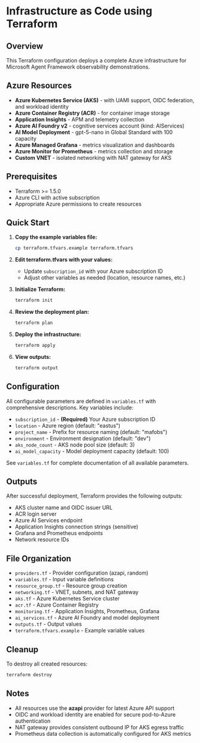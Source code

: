 # Infrastructure as Code using Terraform

## Overview

This Terraform configuration deploys a complete Azure infrastructure for Microsoft Agent Framework observability demonstrations.

## Azure Resources

- **Azure Kubernetes Service (AKS)** - with UAMI support, OIDC federation, and workload identity
- **Azure Container Registry (ACR)** - for container image storage
- **Application Insights** - APM and telemetry collection
- **Azure AI Foundry v2** - cognitive services account (kind: AIServices)
- **AI Model Deployment** - gpt-5-nano in Global Standard with 100 capacity
- **Azure Managed Grafana** - metrics visualization and dashboards
- **Azure Monitor for Prometheus** - metrics collection and storage
- **Custom VNET** - isolated networking with NAT gateway for AKS

## Prerequisites

- Terraform >= 1.5.0
- Azure CLI with active subscription
- Appropriate Azure permissions to create resources

## Quick Start

1. **Copy the example variables file:**
   ```bash
   cp terraform.tfvars.example terraform.tfvars
   ```

2. **Edit terraform.tfvars with your values:**
   - Update `subscription_id` with your Azure subscription ID
   - Adjust other variables as needed (location, resource names, etc.)

3. **Initialize Terraform:**
   ```bash
   terraform init
   ```

4. **Review the deployment plan:**
   ```bash
   terraform plan
   ```

5. **Deploy the infrastructure:**
   ```bash
   terraform apply
   ```

6. **View outputs:**
   ```bash
   terraform output
   ```

## Configuration

All configurable parameters are defined in `variables.tf` with comprehensive descriptions. Key variables include:

- `subscription_id` - **(Required)** Your Azure subscription ID
- `location` - Azure region (default: "eastus")
- `project_name` - Prefix for resource naming (default: "mafobs")
- `environment` - Environment designation (default: "dev")
- `aks_node_count` - AKS node pool size (default: 3)
- `ai_model_capacity` - Model deployment capacity (default: 100)

See `variables.tf` for complete documentation of all available parameters.

## Outputs

After successful deployment, Terraform provides the following outputs:

- AKS cluster name and OIDC issuer URL
- ACR login server
- Azure AI Services endpoint
- Application Insights connection strings (sensitive)
- Grafana and Prometheus endpoints
- Network resource IDs

## File Organization

- `providers.tf` - Provider configuration (azapi, random)
- `variables.tf` - Input variable definitions
- `resource_group.tf` - Resource group creation
- `networking.tf` - VNET, subnets, and NAT gateway
- `aks.tf` - Azure Kubernetes Service cluster
- `acr.tf` - Azure Container Registry
- `monitoring.tf` - Application Insights, Prometheus, Grafana
- `ai_services.tf` - Azure AI Foundry and model deployment
- `outputs.tf` - Output values
- `terraform.tfvars.example` - Example variable values

## Cleanup

To destroy all created resources:

```bash
terraform destroy
```

## Notes

- All resources use the **azapi** provider for latest Azure API support
- OIDC and workload identity are enabled for secure pod-to-Azure authentication
- NAT gateway provides consistent outbound IP for AKS egress traffic
- Prometheus data collection is automatically configured for AKS metrics
